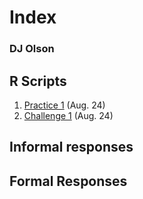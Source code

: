 # Index

### DJ Olson

## R Scripts 
1. [Practice 1](https://github.com/DJ-Olson/data100/blob/master/R_Practice_Plot1.mD) (Aug. 24) 
2. [Challenge 1](https://github.com/DJ-Olson/data100/blob/master/R_Challenge_Plot1.md) (Aug. 24)

## Informal responses

## Formal Responses
